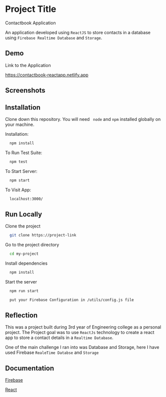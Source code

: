 
# Project Title

Contactbook Application

An application developed using ```ReactJS``` to store contacts in a database using ```Firebase Realtime Database``` and ```Storage```.

## Demo

Link to the Application

https://contactbook-reactapp.netlify.app

## Screenshots



## Installation

Clone down this repository. You will need ``` node``` and ```npm``` installed globally on your machine.


Installation:
```bash
  npm install
```
To Run Test Suite:
```bash
  npm test
```
To Start Server:
```bash
  npm start
```
To Visit App:
```bash
  localhost:3000/
```
## Run Locally

Clone the project

```bash
  git clone https://project-link
```

Go to the project directory

```bash
  cd my-project
```

Install dependencies

```bash
  npm install
```

Start the server

```bash
  npm run start
```

```bash
  put your Firebase Configuration in /utils/config.js file
```


## Reflection
This was a project built during 3rd year of Engineering college as a personal project. The Project goal was to use ```ReactJs``` technology to create a react app to store a contact details in a ```Realtime Database```.

One of the main challenge I ran into was Database and Storage, here I have used Firebase ```RealeTime Databse``` and ```Storage```

## Documentation

[Firebase](https://firebase.google.com/docs)

[React](https://beta.reactjs.org/)

